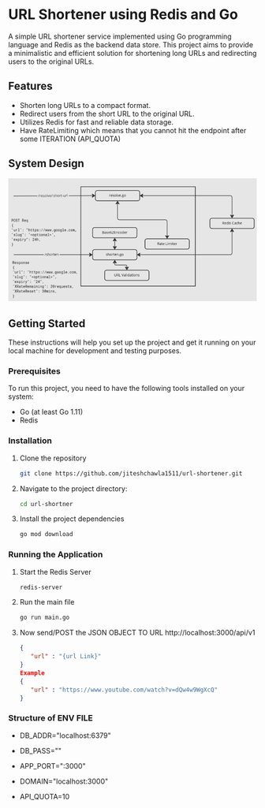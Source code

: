 # URL Shortener using Redis and Go

A simple URL shortener service implemented using Go programming language and Redis as the backend data store. This project aims to provide a minimalistic and efficient solution for shortening long URLs and redirecting users to the original URLs.

## Features

- Shorten long URLs to a compact format.
- Redirect users from the short URL to the original URL.
- Utilizes Redis for fast and reliable data storage.
- Have RateLimiting which means that you cannot hit the endpoint after some ITERATION (API_QUOTA)

## System Design 

![Design](design.png)


## Getting Started

These instructions will help you set up the project and get it running on your local machine for development and testing purposes.

### Prerequisites

To run this project, you need to have the following tools installed on your system:

- Go (at least Go 1.11)
- Redis

### Installation

1. Clone the repository

   ```bash
   git clone https://github.com/jiteshchawla1511/url-shortener.git
   ```
2. Navigate to the project directory:
   ```bash
   cd url-shortner
   ```
3. Install the project dependencies
   ```bash
   go mod download
   ```

### Running the Application 

1. Start the Redis Server 
   ```bash
   redis-server
   ```
2. Run the main file
   ``` bash
   go run main.go
   ```
3. Now send/POST the JSON OBJECT TO URL http://localhost:3000/api/v1
   ``` JSON OBJECT
   {
      "url" : "{url Link}"
   }
   Example 
   {
      "url" : "https://www.youtube.com/watch?v=dQw4w9WgXcQ"
   }
   ```

### Structure of ENV FILE 

- DB_ADDR="localhost:6379"

- DB_PASS=""

- APP_PORT=":3000"

- DOMAIN="localhost:3000"

- API_QUOTA=10
